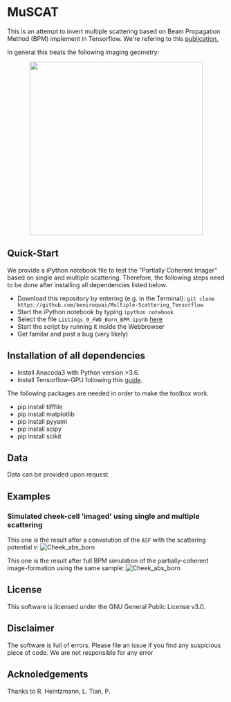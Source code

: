 # MuSCAT

This is an attempt to invert multiple scattering based on Beam Propagation Method (BPM) implement in Tensorflow. 
We're refering to this [publication.](http://www.focusonmicroscopy.org/2018/PDF/1094_Diederich.pdf)

In general this treats the following imaging geometry:

<p align="center">
<img src="./images/muscat_setup.png" height="400">
<href = "UC2_WORKSHOP_Lightsheet_Microscope_v0_english.pdf">
</p>



## Quick-Start
We provide a iPython notebook file to test the "Partially Coherent Imager" based on single and multiple scattering. Therefore, the following steps need to be done after installing all dependencies listed below. 

- Download this repository by entering (e.g. in the Terminal):
``git clone https://github.com/beniroquai/Multiple-Scattering_Tensorflow``
- Start the iPython notebook by typing ```ipython notebook```
- Select the file ```Listings_0_FWD_Born_BPM.ipynb``` [here](Listings_0_FWD_Born_BPM.ipynb)
- Start the script by running it inside the Webbrowser
- Get familar and post a bug (very likely)


## Installation of all dependencies

- Install Anacoda3 with Python version >3.6.
- Install Tensorflow-GPU following this [guide](https://www.codingforentrepreneurs.com/blog/install-tensorflow-gpu-windows-cuda-cudnn/).

The following packages are needed in order to make the toolbox work. 



* pip install tifffile 
* pip install matplotlib
* pip install pyyaml
* pip install scipy
* pip install scikit


## Data
Data can be provided upon request.

## Examples

### Simulated cheek-cell 'imaged' using single and multiple scattering

This one is the result after a convolution of the `ASF` with the scattering potential `V`:
![Cheek_abs_born](./images/Cheek_abs_born.png)

This one is the result after full BPM simulation of the partially-coherent image-formation using the same sample:
![Cheek_abs_born](./images/Cheek_abs_bpm.png)

## License
This software is licensed under the GNU General Public License v3.0. 

## Disclaimer
The software is full of errors. Please file an issue if you find any suspicious piece of code. We are not responsible for any error

## Acknoledgements
Thanks to R. Heintzmann, L. Tian, P. 